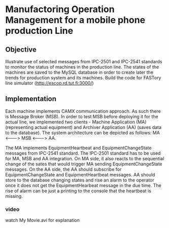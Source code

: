 # Manufactoring Operation Management for a mobile phone production Line

## Objective

Illustrate use of selected messages from IPC-2501 and IPC-2541 standards to monitor the status of machines in the production line. The states of the machines are saved to the MySQL database in order to create later the trends for production system and its machines. Build the code for FASTory line simulator (http://escop.rd.tut.fi:3000/) 

##  Implementation
Each machine implements CAMX communication approach. As such there is Message Broker (MSB). In order to test MSB before deploying it for the actual line, we implemented two clients - Machine Application (MA) (representing actual equipment) and Archiver Application (AA) (saves data to the database). The system architecture can be depicted as follows: MA <---> MSB <---> AA.

The MA implements EquipmentHeartbeat and EquipmentChangeState messages from IPC-2541 standard. The IPC-2501 standard has to be used for MA, MSB and AA integration. On MA side, it also reacts to the sequential change of the sates that would trigger MA sending EquipmentChangeState messages. On the AA side, the AA should subscribe for EquipmentChangeState and EquipmentHeartbeat messages. AA should store to the database changing states and rise an alarm to the operator once it does not get the EquipmentHearbeat message in the due time. The rise of alarm can be just a printing to the console that the heartbeat is missing.

### video
watch My Movie.avi for explanation
